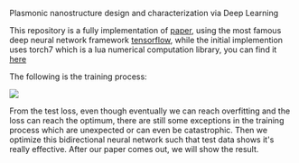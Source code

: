 Plasmonic nanostructure design and characterization via Deep Learning 

This repository is a fully implementation of [paper](https://www.nature.com/articles/s41377-018-0060-7), using
the most famous deep neural network framework [tensorflow](https://www.tensorflow.org/), while the 
initial implemention uses torch7 which is a lua numerical computation library, you can find it [here]( https://github.com/ItzikMalkiel/DeepNanoDesign
)

The following is the training process:

![](https://github.com/seuyou/optical-device-design/blob/master/image/loss.png)

From the test loss, even though eventually we can reach overfitting and the loss can reach the optimum, there are still
some exceptions in the training process which are unexpected or can even be catastrophic. Then we optimize this bidirectional
neural network such that test data shows it's really effective. After our paper comes out, we will show the result.
